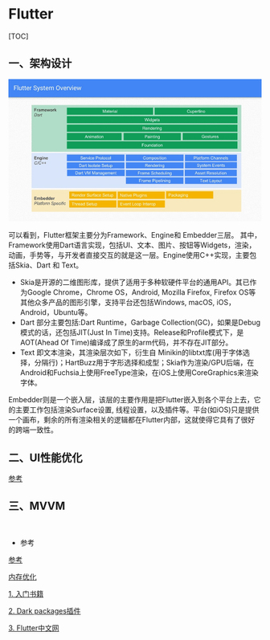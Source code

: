 # Flutter

[TOC]

## 一、架构设计

<img src="./images/flutter_framework.jpg" alt="flutter" style="zoom:67%;" />

可以看到，Flutter框架主要分为Framework、Engine和 Embedder三层。
其中，Framework使用Dart语言实现，包括UI、文本、图片、按钮等Widgets，渲染，动画，手势等，与开发者直接交互的就是这一层。Engine使用C++实现，主要包括Skia、Dart 和 Text。

- Skia是开源的二维图形库，提供了适用于多种软硬件平台的通用API。其已作为Google Chrome，Chrome OS，Android, Mozilla Firefox, Firefox OS等其他众多产品的图形引擎，支持平台还包括Windows, macOS, iOS，Android，Ubuntu等。
- Dart 部分主要包括:Dart Runtime，Garbage Collection(GC)，如果是Debug模式的话，还包括JIT(Just In Time)支持。Release和Profile模式下，是AOT(Ahead Of Time)编译成了原生的arm代码，并不存在JIT部分。
- Text 即文本渲染，其渲染层次如下，衍生自 Minikin的libtxt库(用于字体选择，分隔行)；HartBuzz用于字形选择和成型；Skia作为渲染/GPU后端，在Android和Fuchsia上使用FreeType渲染，在iOS上使用CoreGraphics来渲染字体。

Embedder则是一个嵌入层，该层的主要作用是把Flutter嵌入到各个平台上去，它的主要工作包括渲染Surface设置, 线程设置，以及插件等。平台(如iOS)只是提供一个画布，剩余的所有渲染相关的逻辑都在Flutter内部，这就使得它具有了很好的跨端一致性。

## 二、UI性能优化

[参考](https://www.bilibili.com/video/BV1F4411D7rP)



## 三、MVVM







<br>

- 参考

[参考](https://blog.csdn.net/xiangzhihong8/article/details/106433461/)

[内存优化](https://www.nowcoder.com/discuss/573795?type=5&order=0&pos=22&page=0&channel=-1&source_id=discuss_center_5_nctrack)

[1. 入门书籍](https://book.flutterchina.club/)

[2. Dark packages插件](https://pub.flutter-io.cn/)

[3. Flutter中文网](https://flutterchina.club/using-packages/)